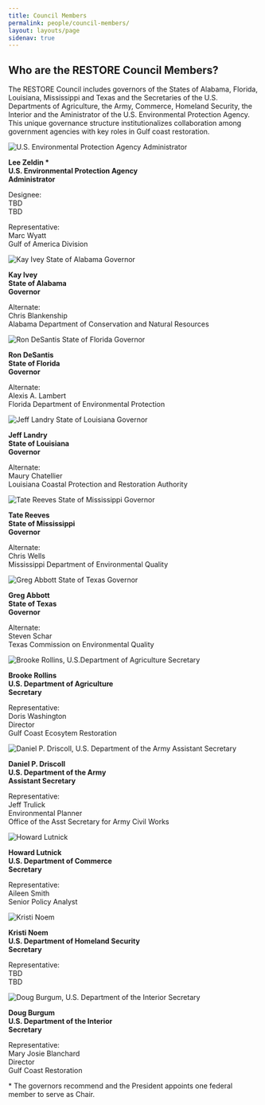 ```yaml
---
title: Council Members
permalink: people/council-members/
layout: layouts/page
sidenav: true
---
```


## Who are the RESTORE Council Members?

The RESTORE Council includes governors of the States of Alabama, Florida, Louisiana, Mississippi and Texas and the Secretaries of the U.S. Departments of Agriculture, the Army, Commerce, Homeland Security, the Interior and the Aministrator of the U.S. Environmental Protection Agency. This unique governance structure institutionalizes collaboration among government agencies with key roles in Gulf coast restoration.

![U.S. Environmental Protection Agency Administrator](/sites/default/files/styles/image_style/public/2025-02/Lee-Zeldin-EPA-Official-Portrait.jpg?itok=aqQtoeOg "U.S. Environmental Protection Agency Administrator")

**Lee Zeldin \***  
**U.S. Environmental Protection Agency**   
**Administrator**

Designee:  
TBD  
TBD

Representative:  
Marc Wyatt  
Gulf of America Division

![Kay Ivey State of Alabama Governor](/sites/default/files/styles/image_style/public/2024-11/Kay%20Ivey.jpg?itok=bwmFMHj5 "Kay Ivey State of Alabama Governor")

**Kay Ivey**   
**State of Alabama**   
**Governor**

Alternate:   
Chris Blankenship  
Alabama Department of Conservation and Natural Resources

![Ron DeSantis State of Florida Governor](/sites/default/files/styles/image_style/public/2024-11/Ron%20DeSantis%20.jpg?itok=7dzlMBxR "Ron DeSantis State of Florida Governor")

**Ron DeSantis**   
**State of Florida**   
**Governor**

Alternate:   
Alexis A. Lambert   
Florida Department of Environmental Protection

![Jeff Landry State of Louisiana Governor](/sites/default/files/styles/image_style/public/2024-11/Jeff%20Landry.png?itok=NOmu08Q_ "Jeff Landry State of Louisiana Governor")

**Jeff Landry**   
**State of Louisiana**   
**Governor**

Alternate:   
Maury Chatellier   
Louisiana Coastal Protection and Restoration Authority

![Tate Reeves State of Mississippi Governor](/sites/default/files/styles/image_style/public/2024-11/Tate%20Reeves.jpg?itok=v4HkxYWb "Tate Reeves State of Mississippi Governor")

**Tate Reeves**   
**State of Mississippi**   
**Governor**

Alternate:   
Chris Wells   
Mississippi Department of Environmental Quality

![Greg Abbott State of Texas Governor](/sites/default/files/styles/image_style/public/2024-11/Greg%20Abbott.jpg?itok=4IBM2jlt "Greg Abbott State of Texas Governor")

**Greg Abbott**   
**State of Texas**   
**Governor**

Alternate:   
Steven Schar   
Texas Commission on Environmental Quality

![Brooke Rollins, U.S.Department of Agriculture Secretary](/sites/default/files/styles/image_style/public/2025-03/sec%20of%20ag.jpg?itok=a_SQmnaA "Brooke Rollins, U.S.Department of Agriculture Secretary")

**Brooke Rollins**   
**U.S. Department of Agriculture**   
**Secretary**

Representative:   
Doris Washington  
Director  
Gulf Coast Ecosytem Restoration

![Daniel P. Driscoll, U.S. Department of the Army Assistant Secretary](/sites/default/files/styles/image_style/public/2025-03/sec%20of%20army.jpg?itok=5bEq3YHl "Daniel P. Driscoll, U.S. Department of the Army Assistant Secretary")

**Daniel P. Driscoll**   
**U.S. Department of the Army**   
**Assistant Secretary**

Representative:   
Jeff Trulick   
Environmental Planner  
Office of the Asst Secretary for Army Civil Works

![Howard Lutnick](/sites/default/files/styles/image_style/public/2025-03/Howard_Lutnick_2025.jpg?itok=EMSiPiOq "Howard Lutnick")

**Howard Lutnick**  
**U.S. Department of Commerce**   
**Secretary**

Representative:   
Aileen Smith   
Senior Policy Analyst

![Kristi Noem](/sites/default/files/styles/image_style/public/2025-04/Kristi%20Noem.webp?itok=qB8y61O9 "Kristi Noem")

**Kristi Noem**   
**U.S. Department of Homeland Security**   
**Secretary**

Representative:   
TBD   
TBD

![Doug Burgum, U.S. Department of the Interior Secretary](/sites/default/files/styles/image_style/public/2025-03/Sec%20of%20the%20Interior.jpg?itok=OToRyT8f "Doug Burgum, U.S. Department of the Interior Secretary")

**Doug Burgum**  
**U.S. Department of the Interior**   
**Secretary**

Representative:   
Mary Josie Blanchard   
Director  
Gulf Coast Restoration

\* The governors recommend and the President appoints one federal member to serve as Chair.
